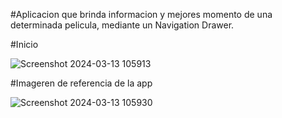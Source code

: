 #Aplicacion que brinda informacion y mejores momento de una determinada pelicula, mediante un Navigation Drawer.

#Inicio



![Screenshot 2024-03-13 105913](https://github.com/romeramparo/app_tabla_y_prom/assets/163213416/74e74b2c-127e-4486-bc80-3c37a509fc61)




#Imageren de referencia de la app



![Screenshot 2024-03-13 105930](https://github.com/romeramparo/app_tabla_y_prom/assets/163213416/8b638d85-da24-4c77-acbf-18885283ef88)
